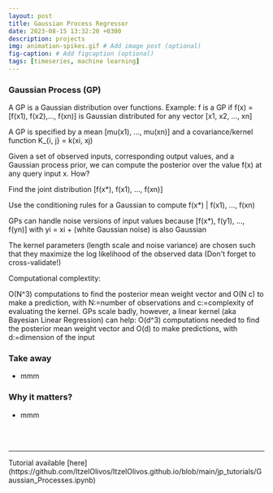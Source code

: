 ```yaml
---
layout: post
title: Gaussian Process Regressor
date: 2023-08-15 13:32:20 +0300
description: projects
img: animation-spikes.gif # Add image post (optional)
fig-caption: # Add figcaption (optional)
tags: [timeseries, machine learning]
---
```

### Gaussian Process (GP)

A GP is a Gaussian distribution over functions. Example: f is a GP if f(x) = [f(x1), f(x2),..., f(xn)] is Gaussian distributed for any vector [x1, x2, ..., xn]

A GP is specified by a mean [mu(x1), ..., mu(xn)] and a covariance/kernel function K_{i, j} = k(xi, xj)

Given a set of observed inputs, corresponding output values, and a Gaussian process prior, we can compute the posterior over the value f(x) at any query input x. How?

Find the joint distribution [f(x*), f(x1), ..., f(xn)]

Use the conditioning rules for a Gaussian to compute f(x*) | f(x1), ..., f(xn)

GPs can handle noise versions of input values because [f(x*), f(y1), ..., f(yn)] with yi = xi + (white Gaussian noise) is also Gaussian

The kernel parameters (length scale and noise variance) are chosen such that they maximize the log likelihood of the observed data (Don't forget to cross-validate!)

Computational complextity:

O(N^3) computations to find the posterior mean weight vector and O(N c) to make a prediction, with N:=number of observations and c:=complexity of evaluating the kernel.
GPs scale badly, however, a linear kernel (aka Bayesian Linear Regression) can help: O(d^3) computations needed to find the posterior mean weight vector and O(d) to make predictions, with d:=dimension of the input

### Take away

* mmm

### Why it matters?

* mmm

<br>
<br>
<hr />
Tutorial available [here](https://github.com/ItzelOlivos/ItzelOlivos.github.io/blob/main/jp_tutorials/Gaussian_Processes.ipynb)